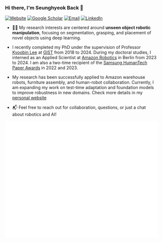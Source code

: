 ### Hi there, I'm Seunghyeok Back 👋 
[![Website](https://img.shields.io/badge/-Website-blueviolet)](http://backseunghyeok.com/)
[![Google Scholar](https://img.shields.io/badge/-GoogleScholar-lightgrey)](https://scholar.google.com/citations?user=N9dLZH4AAAAJ&hl)
[![Email](https://img.shields.io/badge/-E--Mail-ff69b4)](mailto:shback@gm.gist.ac.kr?subject=[GitHub]%20Source%20Han%20Sans)
[![LinkedIn](https://img.shields.io/badge/-LinkedIn-blue)](https://www.linkedin.com/in/seunghyeok-back-490982117/)

- 👨‍🎓 My research interests are centered around **unseen object robotic manipulation**, focusing on segmentation, grasping, and placement of novel objects using deep learning.

- I recently completed my PhD under the supervision of Professor [Kyoobin Lee](https://scholar.google.com/citations?user=QVihy5MAAAAJ&hl) at [GIST](https://www.gist.ac.kr/) from 2018 to 2024. During my doctoral studies, I interned as an Applied Scientist at [Amazon Robotics](https://www.amazon.science/latest-news/how-amazon-robotics-researchers-are-solving-a-beautiful-problem) in Berlin from 2023 to 2024. I am also a two-time recipient of the [Samsung HumanTech Paper Awards](https://humantech.samsung.com/saitext/index.jsp) in 2022 and 2023.

- My research has been successfully applied to Amazon warehouse robots, furniture assembly, and human-robot collaboration. Currently, I am expanding my work on test-time adaptation and foundation models to improve robustness in new domains. Check more details in my [personal website](https://backseunghyeok.com)

- 📬 Feel free to reach out for collaboration, questions, or just a chat about robotics and AI!

![Metrics](/github-metrics.svg)
